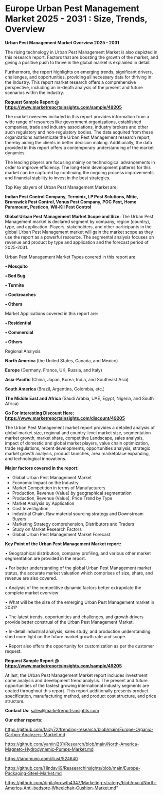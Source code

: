 # Europe Urban Pest Management Market 2025 - 2031 : Size, Trends, Overview

<Strong> Urban Pest Management Market Overview 2025 - 2031</strong>

The rising technology in Urban Pest Management Market is also depicted in this research report. Factors that are boosting the growth of the market, and giving a positive push to thrive in the global market is explained in detail.

Furthermore, the report highlights on emerging trends, significant drivers, challenges, and opportunities, providing all necessary data for thriving in the industry. This report market research offers a comprehensive perspective, including an in-depth analysis of the present and future scenarios within the industry.

<strong>Request Sample Report @ <a href=https://www.marketreportsinsights.com/sample/49205>https://www.marketreportsinsights.com/sample/49205</a></strong>

The market overview included in this report provides information from a wide range of resources like government organizations, established companies, trade and industry associations, industry brokers and other such regulatory and non-regulatory bodies. The data acquired from these organizations authenticate the Urban Pest Management research report, thereby aiding the clients in better decision making. Additionally, the data provided in this report offers a contemporary understanding of the market dynamics.

The leading players are focusing mainly on technological advancements in order to improve efficiency. The long-term development patterns for this market can be captured by continuing the ongoing process improvements and financial stability to invest in the best strategies.

Top Key players of Urban Pest Management Market are:

<strong>Indian Pest Control Company, Terminix, LP Pest Solutions, Mitie, Brunswick Pest Control, Venus Pest Company, POC Pest, Home Paramount, Pesticon, Wil-Kil Pest Control</strong>

<strong><b>Global Urban Pest Management Market Scope and Size:</b></strong>
The Urban Pest Management market is declared segment by company, region (country), type, and application. Players, stakeholders, and other participants in the global Urban Pest Management market will gain the market scope as they use the report as a powerful resource. The segmental analysis focuses on revenue and product by type and application and the forecast period of 2025-2031.

Urban Pest Management Market Types covered in this report are:

<strong>•  Mosquito

•  Bed Bug

•  Termite

•  Cockroaches

•  Others</strong>

Market Applications covered in this report are:

<strong>•  Residential

•  Commercial

•  Others</strong> 

Regional Analysis

<strong>North America</strong> (the United States, Canada, and Mexico)

<strong>Europe</strong> (Germany, France, UK, Russia, and Italy)

<strong>Asia-Pacific</strong> (China, Japan, Korea, India, and Southeast Asia)

<strong>South America</strong> (Brazil, Argentina, Colombia, etc.)

<strong>The Middle East and Africa</strong> (Saudi Arabia, UAE, Egypt, Nigeria, and South Africa)

<strong>Go For Interesting Discount Here: <a href=https://www.marketreportsinsights.com/discount/49205>https://www.marketreportsinsights.com/discount/49205</a></strong>

The Urban Pest Management market report provides a detailed analysis of global market size, regional and country-level market size, segmentation market growth, market share, competitive Landscape, sales analysis, impact of domestic and global market players, value chain optimization, trade regulations, recent developments, opportunities analysis, strategic market growth analysis, product launches, area marketplace expanding, and technological innovations.

<strong><b>Major factors covered in the report:</b></strong>
<ul>
  <li>Global Urban Pest Management Market </li>
  <li>Economic Impact on the Industry</li>
  <li>Market Competition in terms of Manufacturers</li>
  <li>Production, Revenue (Value) by geographical segmentation</li>
  <li>Production, Revenue (Value), Price Trend by Type</li>
  <li>Market Analysis by Application</li>
  <li>Cost Investigation</li>
  <li>Industrial Chain, Raw material sourcing strategy and Downstream Buyers</li>
  <li>Marketing Strategy comprehension, Distributors and Traders</li>
  <li>Study on Market Research Factors</li>
  <li>Global Urban Pest Management Market Forecast</li>
</ul>

<strong><b>Key Point of the Urban Pest Management Market report:</b></strong>

• Geographical distribution, company profiling, and various other market segmentation are provided in the report.

• For better understanding of the global Urban Pest Management market status, the accurate market valuation which comprises of size, share, and revenue are also covered.

• Analysis of the competitive dynamic factors better extrapolate the complete market overview

• What will be the size of the emerging Urban Pest Management market in 2031?

• The latest trends, opportunities and challenges, and growth drivers provide better construal of the Urban Pest Management Market.

• In-detail industrial analysis, sales study, and production understanding shed more light on the future market growth rate and scope.

• Report also offers the opportunity for customization as per the customer request.

<strong>Request Sample Report @ <a href=https://www.marketreportsinsights.com/sample/49205>https://www.marketreportsinsights.com/sample/49205</a></strong>

At last, the Urban Pest Management Market report includes investment come analysis and development trend analysis. The present and future opportunities of the fastest growing international industry segments are coated throughout this report. This report additionally presents product specification, manufacturing method, and product cost structure, and price structure.

<strong>Contact Us:</strong>
sales@marketreportsinsights.com

<strong>Our other reports:</strong>

<a href=https://github.com/faizy72/trending-research/blob/main/Europe-Organic-Carbon-Analyzers-Market.md>https://github.com/faizy72/trending-research/blob/main/Europe-Organic-Carbon-Analyzers-Market.md</a>

<a href=https://github.com/yamini231/Research/blob/main/North-America-Magneto-Hydrodynamic-Pumps-Market.md>https://github.com/yamini231/Research/blob/main/North-America-Magneto-Hydrodynamic-Pumps-Market.md</a>

<a href=https://tanomuno.com/illust/524640>https://tanomuno.com/illust/524640</a>

<a href=https://github.com/Hindavii9/ReasearchInsights/blob/main/Europe-Packaging-Steel-Market.md>https://github.com/Hindavii9/ReasearchInsights/blob/main/Europe-Packaging-Steel-Market.md</a>

<a href=https://github.com/digitalgrowth4347/Marketing-strategy/blob/main/North-America-Anti-bedsore-Wheelchair-Cushion-Market.md>https://github.com/digitalgrowth4347/Marketing-strategy/blob/main/North-America-Anti-bedsore-Wheelchair-Cushion-Market.md</a>"
